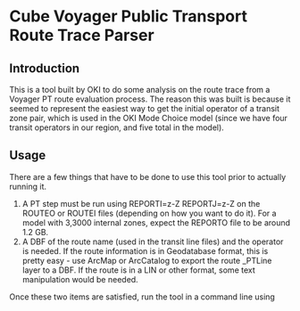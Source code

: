 # Cube Voyager Public Transport Route Trace Parser

## Introduction

This is a tool built by OKI to do some analysis on the route trace from a Voyager PT route evaluation process.  The reason this was built is because it seemed to represent the easiest way to get the initial operator of a transit zone pair, which is used in the OKI Mode Choice model (since we have four transit operators in our region, and five total in the model).

## Usage

There are a few things that have to be done to use this tool prior to actually running it.  
1. A PT step must be run using REPORTI=z-Z REPORTJ=z-Z on the ROUTEO or ROUTEI files (depending on how you want to do it).  For a model with 3,3000 internal zones, expect the REPORTO file to be around 1.2 GB.
2. A DBF of the route name (used in the transit line files) and the operator is needed.  If the route information is in Geodatabase format, this is pretty easy - use ArcMap or ArcCatalog to export the route _PTLine layer to a DBF.  If the route is in a LIN or other format, some text manipulation would be needed.

Once these two items are satisfied, run the tool in a command line using 